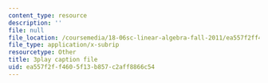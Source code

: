 ```yaml
---
content_type: resource
description: ''
file: null
file_location: /coursemedia/18-06sc-linear-algebra-fall-2011/ea557f2ff4605f13b857c2aff8866c54_QVKj3LADCnA.vtt
file_type: application/x-subrip
resourcetype: Other
title: 3play caption file
uid: ea557f2f-f460-5f13-b857-c2aff8866c54
---
```

